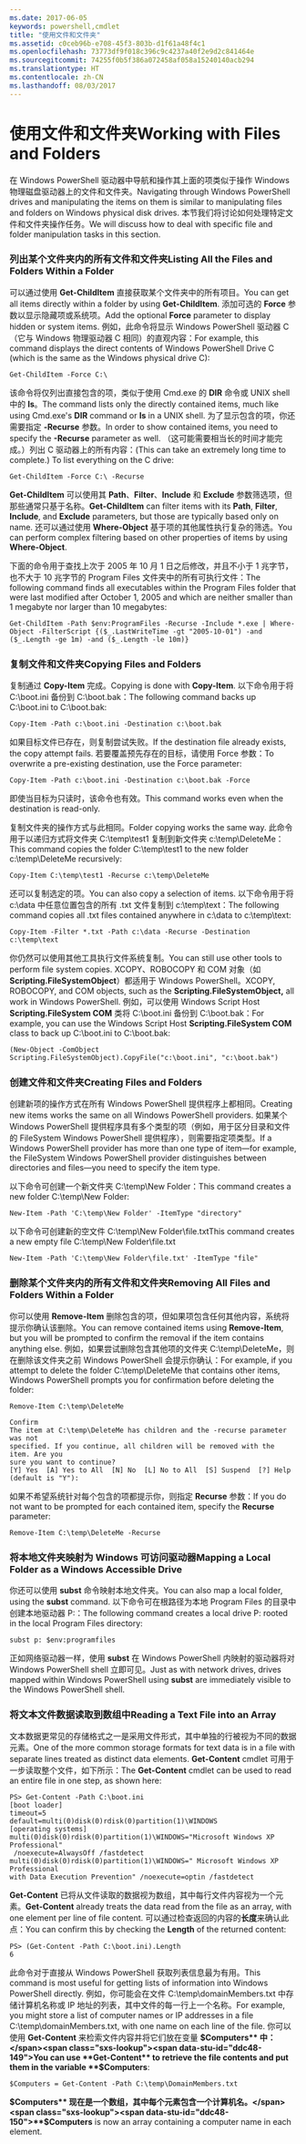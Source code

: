 ```yaml
---
ms.date: 2017-06-05
keywords: powershell,cmdlet
title: "使用文件和文件夹"
ms.assetid: c0ceb96b-e708-45f3-803b-d1f61a48f4c1
ms.openlocfilehash: 73773df9f018c396c9c4237a40f2e9d2c841464e
ms.sourcegitcommit: 74255f0b5f386a072458af058a15240140acb294
ms.translationtype: HT
ms.contentlocale: zh-CN
ms.lasthandoff: 08/03/2017
---
```

# <a name="working-with-files-and-folders"></a><span data-ttu-id="ddc48-103">使用文件和文件夹</span><span class="sxs-lookup"><span data-stu-id="ddc48-103">Working with Files and Folders</span></span>
<span data-ttu-id="ddc48-104">在 Windows PowerShell 驱动器中导航和操作其上面的项类似于操作 Windows 物理磁盘驱动器上的文件和文件夹。</span><span class="sxs-lookup"><span data-stu-id="ddc48-104">Navigating through Windows PowerShell drives and manipulating the items on them is similar to manipulating files and folders on Windows physical disk drives.</span></span> <span data-ttu-id="ddc48-105">本节我们将讨论如何处理特定文件和文件夹操作任务。</span><span class="sxs-lookup"><span data-stu-id="ddc48-105">We will discuss how to deal with specific file and folder manipulation tasks in this section.</span></span>

### <a name="listing-all-the-files-and-folders-within-a-folder"></a><span data-ttu-id="ddc48-106">列出某个文件夹内的所有文件和文件夹</span><span class="sxs-lookup"><span data-stu-id="ddc48-106">Listing All the Files and Folders Within a Folder</span></span>
<span data-ttu-id="ddc48-107">可以通过使用 **Get-ChildItem** 直接获取某个文件夹中的所有项目。</span><span class="sxs-lookup"><span data-stu-id="ddc48-107">You can get all items directly within a folder by using **Get-ChildItem**.</span></span> <span data-ttu-id="ddc48-108">添加可选的 **Force** 参数以显示隐藏项或系统项。</span><span class="sxs-lookup"><span data-stu-id="ddc48-108">Add the optional **Force** parameter to display hidden or system items.</span></span> <span data-ttu-id="ddc48-109">例如，此命令将显示 Windows PowerShell 驱动器 C（它与 Windows 物理驱动器 C 相同）的直观内容：</span><span class="sxs-lookup"><span data-stu-id="ddc48-109">For example, this command displays the direct contents of Windows PowerShell Drive C (which is the same as the Windows physical drive C):</span></span>

```
Get-ChildItem -Force C:\
```

<span data-ttu-id="ddc48-110">该命令将仅列出直接包含的项，类似于使用 Cmd.exe 的 **DIR** 命令或 UNIX shell 中的 **ls**。</span><span class="sxs-lookup"><span data-stu-id="ddc48-110">The command lists only the directly contained items, much like using Cmd.exe's **DIR** command or **ls** in a UNIX shell.</span></span> <span data-ttu-id="ddc48-111">为了显示包含的项，你还需要指定 **-Recurse** 参数。</span><span class="sxs-lookup"><span data-stu-id="ddc48-111">In order to show contained items, you need to specify the **-Recurse** parameter as well.</span></span> <span data-ttu-id="ddc48-112">（这可能需要相当长的时间才能完成。）列出 C 驱动器上的所有内容：</span><span class="sxs-lookup"><span data-stu-id="ddc48-112">(This can take an extremely long time to complete.) To list everything on the C drive:</span></span>

```
Get-ChildItem -Force C:\ -Recurse
```

<span data-ttu-id="ddc48-113">**Get-ChildItem** 可以使用其 **Path**、**Filter**、**Include** 和 **Exclude** 参数筛选项，但那些通常只基于名称。</span><span class="sxs-lookup"><span data-stu-id="ddc48-113">**Get-ChildItem** can filter items with its **Path**, **Filter**, **Include**, and **Exclude** parameters, but those are typically based only on name.</span></span> <span data-ttu-id="ddc48-114">还可以通过使用 **Where-Object** 基于项的其他属性执行复杂的筛选。</span><span class="sxs-lookup"><span data-stu-id="ddc48-114">You can perform complex filtering based on other properties of items by using **Where-Object**.</span></span>

<span data-ttu-id="ddc48-115">下面的命令用于查找上次于 2005 年 10 月 1 日之后修改，并且不小于 1 兆字节，也不大于 10 兆字节的 Program Files 文件夹中的所有可执行文件：</span><span class="sxs-lookup"><span data-stu-id="ddc48-115">The following command finds all executables within the Program Files folder that were last modified after October 1, 2005 and which are neither smaller than 1 megabyte nor larger than 10 megabytes:</span></span>

```
Get-ChildItem -Path $env:ProgramFiles -Recurse -Include *.exe | Where-Object -FilterScript {($_.LastWriteTime -gt "2005-10-01") -and ($_.Length -ge 1m) -and ($_.Length -le 10m)}
```

### <a name="copying-files-and-folders"></a><span data-ttu-id="ddc48-116">复制文件和文件夹</span><span class="sxs-lookup"><span data-stu-id="ddc48-116">Copying Files and Folders</span></span>
<span data-ttu-id="ddc48-117">复制通过 **Copy-Item** 完成。</span><span class="sxs-lookup"><span data-stu-id="ddc48-117">Copying is done with **Copy-Item**.</span></span> <span data-ttu-id="ddc48-118">以下命令用于将 C:\\boot.ini 备份到 C:\\boot.bak：</span><span class="sxs-lookup"><span data-stu-id="ddc48-118">The following command backs up C:\\boot.ini to C:\\boot.bak:</span></span>

```
Copy-Item -Path c:\boot.ini -Destination c:\boot.bak
```

<span data-ttu-id="ddc48-119">如果目标文件已存在，则复制尝试失败。</span><span class="sxs-lookup"><span data-stu-id="ddc48-119">If the destination file already exists, the copy attempt fails.</span></span> <span data-ttu-id="ddc48-120">若要覆盖预先存在的目标，请使用 Force 参数：</span><span class="sxs-lookup"><span data-stu-id="ddc48-120">To overwrite a pre-existing destination, use the Force parameter:</span></span>

```
Copy-Item -Path c:\boot.ini -Destination c:\boot.bak -Force
```

<span data-ttu-id="ddc48-121">即使当目标为只读时，该命令也有效。</span><span class="sxs-lookup"><span data-stu-id="ddc48-121">This command works even when the destination is read-only.</span></span>

<span data-ttu-id="ddc48-122">复制文件夹的操作方式与此相同。</span><span class="sxs-lookup"><span data-stu-id="ddc48-122">Folder copying works the same way.</span></span> <span data-ttu-id="ddc48-123">此命令用于以递归方式将文件夹 C:\\temp\\test1 复制到新文件夹 c:\\temp\\DeleteMe：</span><span class="sxs-lookup"><span data-stu-id="ddc48-123">This command copies the folder C:\\temp\\test1 to the new folder c:\\temp\\DeleteMe recursively:</span></span>

```
Copy-Item C:\temp\test1 -Recurse c:\temp\DeleteMe
```

<span data-ttu-id="ddc48-124">还可以复制选定的项。</span><span class="sxs-lookup"><span data-stu-id="ddc48-124">You can also copy a selection of items.</span></span> <span data-ttu-id="ddc48-125">以下命令用于将 c:\\data 中任意位置包含的所有 .txt 文件复制到 c:\\temp\\text：</span><span class="sxs-lookup"><span data-stu-id="ddc48-125">The following command copies all .txt files contained anywhere in c:\\data to c:\\temp\\text:</span></span>

```
Copy-Item -Filter *.txt -Path c:\data -Recurse -Destination c:\temp\text
```

<span data-ttu-id="ddc48-126">你仍然可以使用其他工具执行文件系统复制。</span><span class="sxs-lookup"><span data-stu-id="ddc48-126">You can still use other tools to perform file system copies.</span></span> <span data-ttu-id="ddc48-127">XCOPY、ROBOCOPY 和 COM 对象（如 **Scripting.FileSystemObject**）都适用于 Windows PowerShell。</span><span class="sxs-lookup"><span data-stu-id="ddc48-127">XCOPY, ROBOCOPY, and COM objects, such as the **Scripting.FileSystemObject,** all work in Windows PowerShell.</span></span> <span data-ttu-id="ddc48-128">例如，可以使用 Windows Script Host **Scripting.FileSystem COM** 类将 C:\\boot.ini 备份到 C:\\boot.bak：</span><span class="sxs-lookup"><span data-stu-id="ddc48-128">For example, you can use the Windows Script Host **Scripting.FileSystem COM** class to back up C:\\boot.ini to C:\\boot.bak:</span></span>

```
(New-Object -ComObject Scripting.FileSystemObject).CopyFile("c:\boot.ini", "c:\boot.bak")
```

### <a name="creating-files-and-folders"></a><span data-ttu-id="ddc48-129">创建文件和文件夹</span><span class="sxs-lookup"><span data-stu-id="ddc48-129">Creating Files and Folders</span></span>
<span data-ttu-id="ddc48-130">创建新项的操作方式在所有 Windows PowerShell 提供程序上都相同。</span><span class="sxs-lookup"><span data-stu-id="ddc48-130">Creating new items works the same on all Windows PowerShell providers.</span></span> <span data-ttu-id="ddc48-131">如果某个 Windows PowerShell 提供程序具有多个类型的项（例如，用于区分目录和文件的 FileSystem Windows PowerShell 提供程序），则需要指定项类型。</span><span class="sxs-lookup"><span data-stu-id="ddc48-131">If a Windows PowerShell provider has more than one type of item—for example, the FileSystem Windows PowerShell provider distinguishes between directories and files—you need to specify the item type.</span></span>

<span data-ttu-id="ddc48-132">以下命令可创建一个新文件夹 C:\\temp\\New Folder：</span><span class="sxs-lookup"><span data-stu-id="ddc48-132">This command creates a new folder C:\\temp\\New Folder:</span></span>

```
New-Item -Path 'C:\temp\New Folder' -ItemType "directory"
```

<span data-ttu-id="ddc48-133">以下命令可创建新的空文件 C:\\temp\\New Folder\\file.txt</span><span class="sxs-lookup"><span data-stu-id="ddc48-133">This command creates a new empty file C:\\temp\\New Folder\\file.txt</span></span>

```
New-Item -Path 'C:\temp\New Folder\file.txt' -ItemType "file"
```

### <a name="removing-all-files-and-folders-within-a-folder"></a><span data-ttu-id="ddc48-134">删除某个文件夹内的所有文件和文件夹</span><span class="sxs-lookup"><span data-stu-id="ddc48-134">Removing All Files and Folders Within a Folder</span></span>
<span data-ttu-id="ddc48-135">你可以使用 **Remove-Item** 删除包含的项，但如果项包含任何其他内容，系统将提示你确认该删除。</span><span class="sxs-lookup"><span data-stu-id="ddc48-135">You can remove contained items using **Remove-Item**, but you will be prompted to confirm the removal if the item contains anything else.</span></span> <span data-ttu-id="ddc48-136">例如，如果尝试删除包含其他项的文件夹 C:\\temp\\DeleteMe，则在删除该文件夹之前 Windows PowerShell 会提示你确认：</span><span class="sxs-lookup"><span data-stu-id="ddc48-136">For example, if you attempt to delete the folder C:\\temp\\DeleteMe that contains other items, Windows PowerShell prompts you for confirmation before deleting the folder:</span></span>

```
Remove-Item C:\temp\DeleteMe

Confirm
The item at C:\temp\DeleteMe has children and the -recurse parameter was not
specified. If you continue, all children will be removed with the item. Are you
sure you want to continue?
[Y] Yes  [A] Yes to All  [N] No  [L] No to All  [S] Suspend  [?] Help
(default is "Y"):
```

<span data-ttu-id="ddc48-137">如果不希望系统针对每个包含的项都提示你，则指定 **Recurse** 参数：</span><span class="sxs-lookup"><span data-stu-id="ddc48-137">If you do not want to be prompted for each contained item, specify the **Recurse** parameter:</span></span>

```
Remove-Item C:\temp\DeleteMe -Recurse
```

### <a name="mapping-a-local-folder-as-a-windows-accessible-drive"></a><span data-ttu-id="ddc48-138">将本地文件夹映射为 Windows 可访问驱动器</span><span class="sxs-lookup"><span data-stu-id="ddc48-138">Mapping a Local Folder as a Windows Accessible Drive</span></span>
<span data-ttu-id="ddc48-139">你还可以使用 **subst** 命令映射本地文件夹。</span><span class="sxs-lookup"><span data-stu-id="ddc48-139">You can also map a local folder, using the **subst** command.</span></span> <span data-ttu-id="ddc48-140">以下命令可在根路径为本地 Program Files 的目录中创建本地驱动器 P:：</span><span class="sxs-lookup"><span data-stu-id="ddc48-140">The following command creates a local drive P: rooted in the local Program Files directory:</span></span>

```
subst p: $env:programfiles
```

<span data-ttu-id="ddc48-141">正如网络驱动器一样，使用 **subst** 在 Windows PowerShell 内映射的驱动器将对 Windows PowerShell shell 立即可见。</span><span class="sxs-lookup"><span data-stu-id="ddc48-141">Just as with network drives, drives mapped within Windows PowerShell using **subst** are immediately visible to the Windows PowerShell shell.</span></span>

### <a name="reading-a-text-file-into-an-array"></a><span data-ttu-id="ddc48-142">将文本文件数据读取到数组中</span><span class="sxs-lookup"><span data-stu-id="ddc48-142">Reading a Text File into an Array</span></span>
<span data-ttu-id="ddc48-143">文本数据更常见的存储格式之一是采用文件形式，其中单独的行被视为不同的数据元素。</span><span class="sxs-lookup"><span data-stu-id="ddc48-143">One of the more common storage formats for text data is in a file with separate lines treated as distinct data elements.</span></span> <span data-ttu-id="ddc48-144">**Get-Content** cmdlet 可用于一步读取整个文件，如下所示：</span><span class="sxs-lookup"><span data-stu-id="ddc48-144">The **Get-Content** cmdlet can be used to read an entire file in one step, as shown here:</span></span>

```
PS> Get-Content -Path C:\boot.ini
[boot loader]
timeout=5
default=multi(0)disk(0)rdisk(0)partition(1)\WINDOWS
[operating systems]
multi(0)disk(0)rdisk(0)partition(1)\WINDOWS="Microsoft Windows XP Professional"
 /noexecute=AlwaysOff /fastdetect
multi(0)disk(0)rdisk(0)partition(1)\WINDOWS=" Microsoft Windows XP Professional 
with Data Execution Prevention" /noexecute=optin /fastdetect
```

<span data-ttu-id="ddc48-145">**Get-Content** 已将从文件读取的数据视为数组，其中每行文件内容视为一个元素。</span><span class="sxs-lookup"><span data-stu-id="ddc48-145">**Get-Content** already treats the data read from the file as an array, with one element per line of file content.</span></span> <span data-ttu-id="ddc48-146">可以通过检查返回的内容的**长度**来确认此点：</span><span class="sxs-lookup"><span data-stu-id="ddc48-146">You can confirm this by checking the **Length** of the returned content:</span></span>

```
PS> (Get-Content -Path C:\boot.ini).Length
6
```

<span data-ttu-id="ddc48-147">此命令对于直接从 Windows PowerShell 获取列表信息最为有用。</span><span class="sxs-lookup"><span data-stu-id="ddc48-147">This command is most useful for getting lists of information into Windows PowerShell directly.</span></span> <span data-ttu-id="ddc48-148">例如，你可能会在文件 C:\\temp\\domainMembers.txt 中存储计算机名称或 IP 地址的列表，其中文件的每一行上一个名称。</span><span class="sxs-lookup"><span data-stu-id="ddc48-148">For example, you might store a list of computer names or IP addresses in a file C:\\temp\\domainMembers.txt, with one name on each line of the file.</span></span> <span data-ttu-id="ddc48-149">你可以使用 **Get-Content** 来检索文件内容并将它们放在变量 **$Computers** 中：</span><span class="sxs-lookup"><span data-stu-id="ddc48-149">You can use **Get-Content** to retrieve the file contents and put them in the variable **$Computers**:</span></span>

```
$Computers = Get-Content -Path C:\temp\DomainMembers.txt
```

<span data-ttu-id="ddc48-150">**$Computers** 现在是一个数组，其中每个元素包含一个计算机名。</span><span class="sxs-lookup"><span data-stu-id="ddc48-150">**$Computers** is now an array containing a computer name in each element.</span></span>

